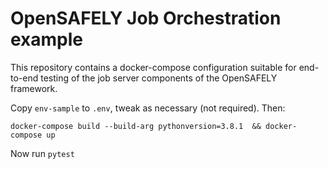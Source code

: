 # OpenSAFELY Job Orchestration example

This repository contains a docker-compose configuration suitable for
end-to-end testing of the job server components of the OpenSAFELY
framework.

Copy `env-sample` to `.env`, tweak as necessary (not required). Then:

    docker-compose build --build-arg pythonversion=3.8.1  && docker-compose up

Now run `pytest`

